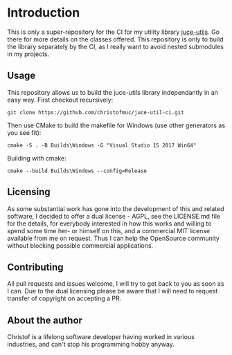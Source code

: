 # Introduction

This is only a super-repository for the CI for my utility library [juce-utils](https://github.com/christofmuc/juce-utils). Go there for more details on the classes offered. This repository is only to build the library separately by the CI,
as I really want to avoid nested submodules in my projects. 

## Usage

This repository allows us to build the juce-utils library independantly in an easy way. First checkout recursively:

    git clone https://github.com/christofmuc/juce-util-ci.git
	
Then use CMake to build the makefile for Windows (use other generators as you see fit):

    cmake -S . -B Builds\Windows -G "Visual Studio 15 2017 Win64" 
	
Building with cmake:

    cmake --build Builds\Windows --config=Release

## Licensing

As some substantial work has gone into the development of this and related software, I decided to offer a dual license - AGPL, see the LICENSE.md file for the details, for everybody interested in how this works and willing to spend some time her- or himself on this, and a commercial MIT license available from me on request. Thus I can help the OpenSource community without blocking possible commercial applications.

## Contributing

All pull requests and issues welcome, I will try to get back to you as soon as I can. Due to the dual licensing please be aware that I will need to request transfer of copyright on accepting a PR. 

## About the author

Christof is a lifelong software developer having worked in various industries, and can't stop his programming hobby anyway. 
